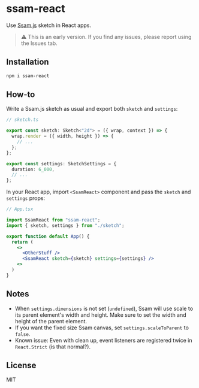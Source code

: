 # ssam-react

Use [Ssam.js](https://github.com/cdaein/ssam) sketch in React apps.

> ⚠️ This is an early version. If you find any issues, please report using the Issues tab.

## Installation

```sh
npm i ssam-react
```

## How-to

Write a Ssam.js sketch as usual and export both `sketch` and `settings`:

```ts
// sketch.ts

export const sketch: Sketch<"2d"> = ({ wrap, context }) => {
  wrap.render = ({ width, height }) => {
    // ...
  };
};

export const settings: SketchSettings = {
  duration: 6_000,
  // ...
};
```

In your React app, import `<SsamReact>` component and pass the `sketch` and `settings` props:

```jsx
// App.tsx

import SsamReact from "ssam-react";
import { sketch, settings } from "./sketch";

export function default App() {
  return (
    <>
      <OtherStuff />
      <SsamReact sketch={sketch} settings={settings} />
    <>
  )
}
```

## Notes

- When `settings.dimensions` is not set (`undefined`), Ssam will use scale to its parent element's width and height. Make sure to set the width and height of the parent element.
- If you want the fixed size Ssam canvas, set `settings.scaleToParent` to `false`.
- Known issue: Even with clean up, event listeners are registered twice in `React.Strict` (is that normal?).

## License

MIT

